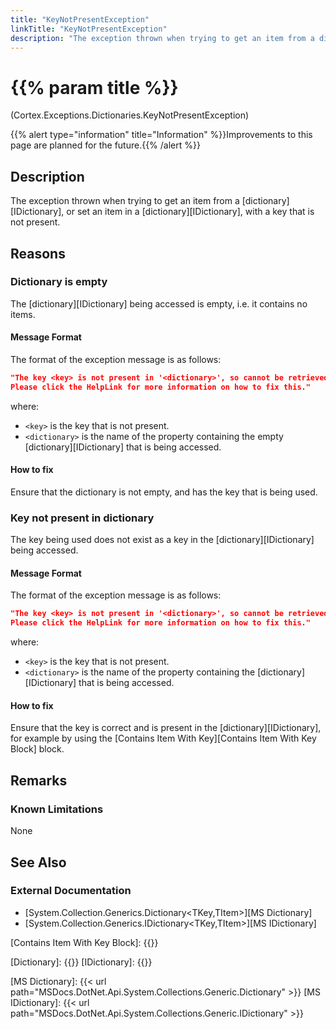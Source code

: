 ```yaml
---
title: "KeyNotPresentException"
linkTitle: "KeyNotPresentException"
description: "The exception thrown when trying to get an item from a dictionary, or set an item in a dictionary, with a key that is not present."
---
```


# {{% param title %}}

<p class="namespace">(Cortex.Exceptions.Dictionaries.KeyNotPresentException)</p>
{{% alert type="information" title="Information" %}}Improvements to this page are planned for the future.{{% /alert %}}

## Description

The exception thrown when trying to get an item from a [dictionary][IDictionary], or set an item in a [dictionary][IDictionary], with a key that is not present.

## Reasons

### Dictionary is empty

The [dictionary][IDictionary] being accessed is empty, i.e. it contains no items.

#### Message Format

The format of the exception message is as follows:

```json
"The key <key> is not present in '<dictionary>', so cannot be retrieved because '<dictionary>' is empty.
Please click the HelpLink for more information on how to fix this."
```

where:

* `<key>` is the key that is not present.
* `<dictionary>` is the name of the property containing the empty [dictionary][IDictionary] that is being accessed.

#### How to fix

Ensure that the dictionary is not empty, and has the key that is being used.

### Key not present in dictionary

The key being used does not exist as a key in the [dictionary][IDictionary] being accessed.

#### Message Format

The format of the exception message is as follows:

```json
"The key <key> is not present in '<dictionary>', so cannot be retrieved.
Please click the HelpLink for more information on how to fix this."
```

where:

* `<key>` is the key that is not present.
* `<dictionary>` is the name of the property containing the [dictionary][IDictionary] that is being accessed.

#### How to fix

Ensure that the key is correct and is present in the [dictionary][IDictionary], for example by using the [Contains Item With Key][Contains Item With Key Block] block.

## Remarks

### Known Limitations

None

## See Also

### External Documentation

* [System.Collection.Generics.Dictionary<TKey,TItem>][MS Dictionary]
* [System.Collection.Generics.IDictionary<TKey,TItem>][MS IDictionary]

[Contains Item With Key Block]: {{<url path="Cortex.Reference.Blocks.Dictionaries.ContainsItem.ContainsItemWithKey.MainDoc">}}

[Dictionary]: {{<url path="Cortex.Reference.DataTypes.Collections.Dictionary.MainDoc">}}
[IDictionary]: {{<url path="Cortex.Reference.DataTypes.Collections.IDictionary.MainDoc">}}

[MS Dictionary]: {{< url path="MSDocs.DotNet.Api.System.Collections.Generic.Dictionary" >}}
[MS IDictionary]: {{< url path="MSDocs.DotNet.Api.System.Collections.Generic.IDictionary" >}}